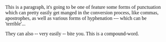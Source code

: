 <span
style="font-size:12pt;font-family:&quot;Cambria&quot;;font-weight:400">This
is a paragraph, it's going to be one of feature some forms of
punctuation which can pretty easily get manged in the conversion
process, like commas, apostrophes, as well as various forms of
hyphenation --- which can be 'terrible'...</span>

<span
style="font-size:12pt;font-family:&quot;Cambria&quot;;font-weight:400">They
can also -- very easily -- bite you. This is a compound-word.</span>
